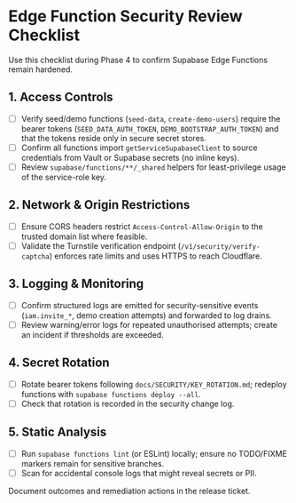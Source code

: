 # Edge Function Security Review Checklist

Use this checklist during Phase 4 to confirm Supabase Edge Functions remain hardened.

## 1. Access Controls
- [ ] Verify seed/demo functions (`seed-data`, `create-demo-users`) require the bearer tokens (`SEED_DATA_AUTH_TOKEN`, `DEMO_BOOTSTRAP_AUTH_TOKEN`) and that the tokens reside only in secure secret stores.
- [ ] Confirm all functions import `getServiceSupabaseClient` to source credentials from Vault or Supabase secrets (no inline keys).
- [ ] Review `supabase/functions/**/_shared` helpers for least-privilege usage of the service-role key.

## 2. Network & Origin Restrictions
- [ ] Ensure CORS headers restrict `Access-Control-Allow-Origin` to the trusted domain list where feasible.
- [ ] Validate the Turnstile verification endpoint (`/v1/security/verify-captcha`) enforces rate limits and uses HTTPS to reach Cloudflare.

## 3. Logging & Monitoring
- [ ] Confirm structured logs are emitted for security-sensitive events (`iam.invite_*`, demo creation attempts) and forwarded to log drains.
- [ ] Review warning/error logs for repeated unauthorised attempts; create an incident if thresholds are exceeded.

## 4. Secret Rotation
- [ ] Rotate bearer tokens following `docs/SECURITY/KEY_ROTATION.md`; redeploy functions with `supabase functions deploy --all`.
- [ ] Check that rotation is recorded in the security change log.

## 5. Static Analysis
- [ ] Run `supabase functions lint` (or ESLint) locally; ensure no TODO/FIXME markers remain for sensitive branches.
- [ ] Scan for accidental console logs that might reveal secrets or PII.

Document outcomes and remediation actions in the release ticket.
